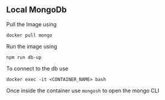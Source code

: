 ## Local MongoDb
Pull the Image using
```
docker pull mongo
```

Run the image using  
```
npm run db-up
```

To connect to the db use 
```
docker exec -it <CONTAINER_NAME> bash
```
Once inside the container use `mongosh` to open the mongo CLI